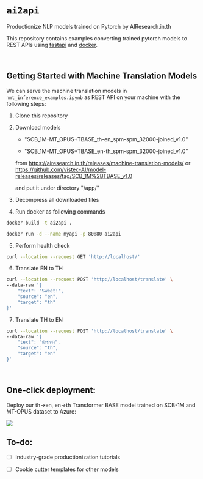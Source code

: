 # `ai2api`
Productionize NLP models trained on Pytorch by AIResearch.in.th

This repository contains examples converting trained pytorch models to REST APIs using [fastapi](https://fastapi.tiangolo.com/) and [docker](https://www.docker.com/).

<br>


## Getting Started with Machine Translation Models

We can serve the machine translation models in `nmt_inference_examples.ipynb` as REST API on your machine with the following steps:

1. Clone this repository

2. Download models 

    - "SCB_1M-MT_OPUS+TBASE_th-en_spm-spm_32000-joined_v1.0" 
    
    - "SCB_1M-MT_OPUS+TBASE_en-th_spm-spm_32000-joined_v1.0"

    from https://airesearch.in.th/releases/machine-translation-models/ or https://github.com/vistec-AI/model-releases/releases/tag/SCB_1M%2BTBASE_v1.0

    and put it under directory "/app/" 

3. Decompress all downloaded files

4. Run docker as following commands

```bash
docker build -t ai2api .

docker run -d --name myapi -p 80:80 ai2api
```

5. Perform health check

```bash
curl --location --request GET 'http://localhost/'
```

6. Translate EN to TH
```bash
curl --location --request POST 'http://localhost/translate' \
--data-raw '{
    "text": "Sweet!",
    "source": "en",
    "target": "th"
}'
```

7. Translate TH to EN
```bash
curl --location --request POST 'http://localhost/translate' \
--data-raw '{
    "text": "น่ารักจัง",
    "source": "th",
    "target": "en"
}'
```

<br>

## One-click deployment:

Deploy our th→en, en→th Transformer BASE model trained on SCB-1M and MT-OPUS dataset to Azure:
<a href="https://portal.azure.com/#create/Microsoft.Template/uri/https%3A%2F%2Fraw.githubusercontent.com%2Fvistec-AI%2Fai2api%2Fdev%2Faz_deployment%2FTBASE.SCB-1M%252BMT-OPS.spm-spm.json" alt="Deploy to Azure" target="_blank" >

   <img src="https://aka.ms/deploytoazurebutton"/>
</a>


## To-do:

- [ ] Industry-grade productionization tutorials

- [ ] Cookie cutter templates for other models
